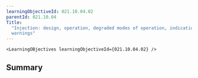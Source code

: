 ```yaml
---
learningObjectiveId: 021.10.04.02
parentId: 021.10.04
Title:
  "Injection: design, operation, degraded modes of operation, indications and
  warnings"
---
```


```tsx eval
<LearningOBjectives learningObjectiveId={021.10.04.02} />
```

## Summary
